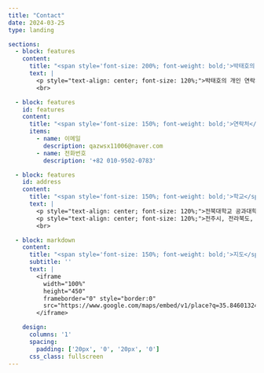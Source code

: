 ```yaml
---
title: "Contact"
date: 2024-03-25
type: landing

sections:
  - block: features
    content:
      title: "<span style='font-size: 200%; font-weight: bold;'>박태호의 연락처</span>"
      text: |
        <p style="text-align: center; font-size: 120%;">박태호의 개인 연락처입니다. 이 포트폴리오에서 궁금하신 점이나 관심 있으신 내용이 있으면 아래로 연락주시면 감사드리겠습니다.</p>
        <br>

  - block: features
    id: features
    content:
      title: "<span style='font-size: 150%; font-weight: bold;'>연락처</span>"
      items:
        - name: 이메일
          description: qazwsx11006@naver.com
        - name: 전화번호
          description: '+82 010-9502-0783'

  - block: features
    id: address
    content:
      title: "<span style='font-size: 150%; font-weight: bold;'>학교</span>"
      text: |
        <p style="text-align: center; font-size: 120%;">전북대학교 공과대학 7호관 626호</p>
        <p style="text-align: center; font-size: 120%;">전주시, 전라북도, 54896, 대한민국</p>
        <br>

  - block: markdown
    content:
      title: "<span style='font-size: 150%; font-weight: bold;'>지도</span>"
      subtitle: ''
      text: |
        <iframe
          width="100%"
          height="450"
          frameborder="0" style="border:0"
          src="https://www.google.com/maps/embed/v1/place?q=35.84601324617979,127.13444961966684&key=AIzaSyCZRr8cQHz4SseG0buJIqACNMeYImJY0U0" allowfullscreen>
        </iframe>

    design:
      columns: '1'
      spacing:
        padding: ['20px', '0', '20px', '0']
      css_class: fullscreen
---
```

